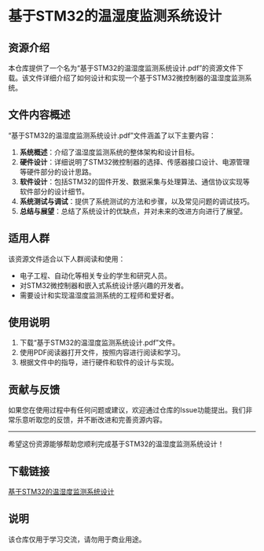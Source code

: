 # 基于STM32的温湿度监测系统设计

## 资源介绍

本仓库提供了一个名为“基于STM32的温湿度监测系统设计.pdf”的资源文件下载。该文件详细介绍了如何设计和实现一个基于STM32微控制器的温湿度监测系统。

## 文件内容概述

“基于STM32的温湿度监测系统设计.pdf”文件涵盖了以下主要内容：

1. **系统概述**：介绍了温湿度监测系统的整体架构和设计目标。
2. **硬件设计**：详细说明了STM32微控制器的选择、传感器接口设计、电源管理等硬件部分的设计思路。
3. **软件设计**：包括STM32的固件开发、数据采集与处理算法、通信协议实现等软件部分的设计细节。
4. **系统测试与调试**：提供了系统测试的方法和步骤，以及常见问题的调试技巧。
5. **总结与展望**：总结了系统设计的优缺点，并对未来的改进方向进行了展望。

## 适用人群

该资源文件适合以下人群阅读和使用：

- 电子工程、自动化等相关专业的学生和研究人员。
- 对STM32微控制器和嵌入式系统设计感兴趣的开发者。
- 需要设计和实现温湿度监测系统的工程师和爱好者。

## 使用说明

1. 下载“基于STM32的温湿度监测系统设计.pdf”文件。
2. 使用PDF阅读器打开文件，按照内容进行阅读和学习。
3. 根据文件中的指导，进行硬件和软件的设计与实现。

## 贡献与反馈

如果您在使用过程中有任何问题或建议，欢迎通过仓库的Issue功能提出。我们非常乐意听取您的反馈，并不断改进和完善资源内容。

---

希望这份资源能够帮助您顺利完成基于STM32的温湿度监测系统设计！

## 下载链接
[基于STM32的温湿度监测系统设计](https://pan.quark.cn/s/72a95f8cef33)

## 说明

该仓库仅用于学习交流，请勿用于商业用途。
